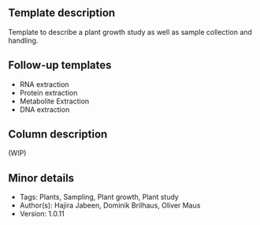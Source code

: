 ## Template description
Template to describe a plant growth study as well as sample collection and handling.
## Follow-up templates
- RNA extraction
- Protein extraction
- Metabolite Extraction
- DNA extraction
## Column description
(WIP)
## Minor details
- Tags: Plants, Sampling, Plant growth, Plant study
- Author(s): Hajira Jabeen, Dominik Brilhaus, Oliver Maus
- Version: 1.0.11